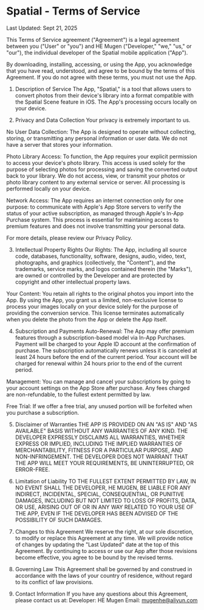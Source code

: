 # Spatial - Terms of Service
Last Updated: Sept 21, 2025

This Terms of Service agreement ("Agreement") is a legal agreement between you ("User" or "you") and HE Mugen ("Developer," "we," "us," or "our"), the individual developer of the Spatial mobile application ("App").

By downloading, installing, accessing, or using the App, you acknowledge that you have read, understood, and agree to be bound by the terms of this Agreement. If you do not agree with these terms, you must not use the App.

1. Description of Service
The App, "Spatial," is a tool that allows users to convert photos from their device's library into a format compatible with the Spatial Scene feature in iOS. The App's processing occurs locally on your device.

2. Privacy and Data Collection
Your privacy is extremely important to us.

No User Data Collection: The App is designed to operate without collecting, storing, or transmitting any personal information or user data. We do not have a server that stores your information.

Photo Library Access: To function, the App requires your explicit permission to access your device's photo library. This access is used solely for the purpose of selecting photos for processing and saving the converted output back to your library. We do not access, view, or transmit your photos or photo library content to any external service or server. All processing is performed locally on your device.

Network Access: The App requires an internet connection only for one purpose: to communicate with Apple's App Store servers to verify the status of your active subscription, as managed through Apple's In-App Purchase system. This process is essential for maintaining access to premium features and does not involve transmitting your personal data.

For more details, please review our Privacy Policy.

3. Intellectual Property Rights
Our Rights: The App, including all source code, databases, functionality, software, designs, audio, video, text, photographs, and graphics (collectively, the "Content"), and the trademarks, service marks, and logos contained therein (the "Marks"), are owned or controlled by the Developer and are protected by copyright and other intellectual property laws.

Your Content: You retain all rights to the original photos you import into the App. By using the App, you grant us a limited, non-exclusive license to process your images locally on your device solely for the purpose of providing the conversion service. This license terminates automatically when you delete the photo from the App or delete the App itself.

4. Subscription and Payments
Auto-Renewal: The App may offer premium features through a subscription-based model via In-App Purchases. Payment will be charged to your Apple ID account at the confirmation of purchase. The subscription automatically renews unless it is canceled at least 24 hours before the end of the current period. Your account will be charged for renewal within 24 hours prior to the end of the current period.

Management: You can manage and cancel your subscriptions by going to your account settings on the App Store after purchase. Any fees charged are non-refundable, to the fullest extent permitted by law.

Free Trial: If we offer a free trial, any unused portion will be forfeited when you purchase a subscription.

5. Disclaimer of Warranties
THE APP IS PROVIDED ON AN "AS IS" AND "AS AVAILABLE" BASIS WITHOUT ANY WARRANTIES OF ANY KIND. THE DEVELOPER EXPRESSLY DISCLAIMS ALL WARRANTIES, WHETHER EXPRESS OR IMPLIED, INCLUDING THE IMPLIED WARRANTIES OF MERCHANTABILITY, FITNESS FOR A PARTICULAR PURPOSE, AND NON-INFRINGEMENT. THE DEVELOPER DOES NOT WARRANT THAT THE APP WILL MEET YOUR REQUIREMENTS, BE UNINTERRUPTED, OR ERROR-FREE.

6. Limitation of Liability
TO THE FULLEST EXTENT PERMITTED BY LAW, IN NO EVENT SHALL THE DEVELOPER, HE MUGEN, BE LIABLE FOR ANY INDIRECT, INCIDENTAL, SPECIAL, CONSEQUENTIAL, OR PUNITIVE DAMAGES, INCLUDING BUT NOT LIMITED TO LOSS OF PROFITS, DATA, OR USE, ARISING OUT OF OR IN ANY WAY RELATED TO YOUR USE OF THE APP, EVEN IF THE DEVELOPER HAS BEEN ADVISED OF THE POSSIBILITY OF SUCH DAMAGES.

7. Changes to this Agreement
We reserve the right, at our sole discretion, to modify or replace this Agreement at any time. We will provide notice of changes by updating the "Last Updated" date at the top of this Agreement. By continuing to access or use our App after those revisions become effective, you agree to be bound by the revised terms.

8. Governing Law
This Agreement shall be governed by and construed in accordance with the laws of your country of residence, without regard to its conflict of law provisions.

9. Contact Information
If you have any questions about this Agreement, please contact us at:
Developer: HE Mugen
Email: mugenhe@aliyun.com
